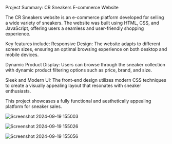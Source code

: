 Project Summary: CR Sneakers E-commerce Website

The CR Sneakers website is an e-commerce platform developed for selling a wide variety of sneakers. The website was built using HTML, CSS, and JavaScript, offering users a seamless and user-friendly shopping experience.

Key features include:
Responsive Design: 
      The website adapts to different screen sizes, ensuring an optimal browsing experience on both desktop and mobile devices.
      
Dynamic Product Display:
      Users can browse through the sneaker collection with dynamic product filtering options such as price, brand, and size.
      
Sleek and Modern UI: 
      The front-end design utilizes modern CSS techniques to create a visually appealing layout that resonates with sneaker enthusiasts.
      
This project showcases a fully functional and aesthetically appealing platform for sneaker sales.

![Screenshot 2024-09-19 155003](https://github.com/user-attachments/assets/5f51b90c-6837-416a-bec3-8db20cebceca)

![Screenshot 2024-09-19 155026](https://github.com/user-attachments/assets/40bda818-8b67-45ea-b2a3-0503c9846593)

![Screenshot 2024-09-19 155056](https://github.com/user-attachments/assets/9ee77624-7d67-4d19-a723-94343158c8b7)
